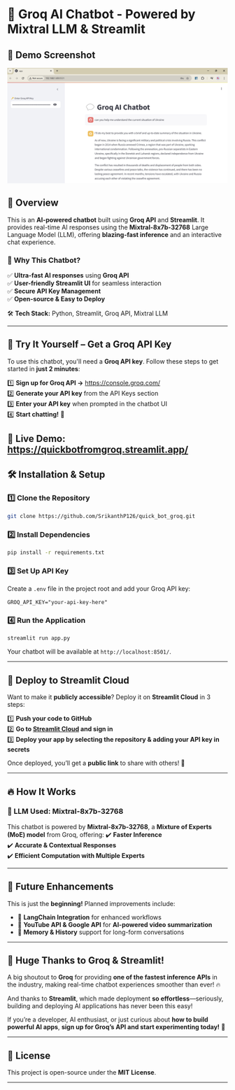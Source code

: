 # 🚀 Groq AI Chatbot - Powered by Mixtral LLM & Streamlit

## 📸 Demo Screenshot
![Chatbot in Action](Network_server.png)  

## 🌟 Overview
This is an **AI-powered chatbot** built using **Groq API** and **Streamlit**. It provides real-time AI responses using the **Mixtral-8x7b-32768** Large Language Model (LLM), offering **blazing-fast inference** and an interactive chat experience.

### 🔹 **Why This Chatbot?**
✅ **Ultra-fast AI responses** using **Groq API**  
✅ **User-friendly Streamlit UI** for seamless interaction  
✅ **Secure API Key Management**  
✅ **Open-source & Easy to Deploy**  

🛠 **Tech Stack:** Python, Streamlit, Groq API, Mixtral LLM

---

## 📌 **Try It Yourself – Get a Groq API Key**
To use this chatbot, you'll need a **Groq API key**. Follow these steps to get started in **just 2 minutes**:

1️⃣ **Sign up for Groq API →** https://console.groq.com/  
2️⃣ **Generate your API key** from the API Keys section  
3️⃣ **Enter your API key** when prompted in the chatbot UI  
4️⃣ **Start chatting!** 🚀  

🔗 **Live Demo:** https://quickbotfromgroq.streamlit.app/  
---

## 🛠️ **Installation & Setup**
### **1️⃣ Clone the Repository**
```bash
git clone https://github.com/SrikanthP126/quick_bot_groq.git
```

### **2️⃣ Install Dependencies**
```bash
pip install -r requirements.txt
```

### **3️⃣ Set Up API Key**
Create a `.env` file in the project root and add your Groq API key:
```env
GROQ_API_KEY="your-api-key-here"
```

### **4️⃣ Run the Application**
```bash
streamlit run app.py
```

Your chatbot will be available at `http://localhost:8501/`.

---

## 🚀 **Deploy to Streamlit Cloud**
Want to make it **publicly accessible**? Deploy it on **Streamlit Cloud** in 3 steps:

1️⃣ **Push your code to GitHub**  
2️⃣ **Go to [Streamlit Cloud](https://share.streamlit.io/) and sign in**  
3️⃣ **Deploy your app by selecting the repository & adding your API key in secrets**  

Once deployed, you’ll get a **public link** to share with others! 🎉

---

## 🔥 **How It Works**
### **🚀 LLM Used: Mixtral-8x7b-32768**
This chatbot is powered by **Mixtral-8x7b-32768**, a **Mixture of Experts (MoE) model** from Groq, offering:
✔️ **Faster Inference**  
✔️ **Accurate & Contextual Responses**  
✔️ **Efficient Computation with Multiple Experts**  

---

## 🎯 **Future Enhancements**
This is just the **beginning!** Planned improvements include:
- 🎯 **LangChain Integration** for enhanced workflows  
- 🎯 **YouTube API & Google API** for **AI-powered video summarization**  
- 🎯 **Memory & History** support for long-form conversations  

---

## 🎉 **Huge Thanks to Groq & Streamlit!**
A big shoutout to **Groq** for providing **one of the fastest inference APIs** in the industry, making real-time chatbot experiences smoother than ever! 🔥  

And thanks to **Streamlit**, which made deployment **so effortless**—seriously, building and deploying AI applications has never been this easy!  

If you’re a developer, AI enthusiast, or just curious about **how to build powerful AI apps**, **sign up for Groq’s API and start experimenting today!** 🎯  

---

## 📜 **License**
This project is open-source under the **MIT License**.

---

